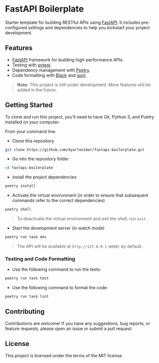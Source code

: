 # FastAPI Boilerplate

Starter template for building RESTful APIs using [FastAPI](https://fastapi.tiangolo.com/). It includes pre-configured settings and dependencies to help you kickstart your project development.

## Features

- [FastAPI](https://fastapi.tiangolo.com/) framework for building high-performance APIs.
- Testing with [pytest](https://docs.pytest.org/).
- Dependency management with [Poetry](https://python-poetry.org/).
- Code formatting with [Black](https://pypi.org/project/black/) and [isort](https://pycqa.github.io/isort/).

> **Note:** This project is still under development. More features will be added in the future.

## Getting Started

To clone and run this project, you'll need to have Git, Python 3, and Poetry installed on your computer.

From your command line:

- Clone this repository
```bash
git clone https://github.com/dyarleniber/fastapi-boilerplate.git
```

- Go into the repository folder
```bash
cd fastapi-boilerplate
```

- Install the project dependencies
```bash
poetry install
```

- Activate the virtual environment (in order to ensure that subsequent commands refer to the correct dependencies)
```bash
poetry shell
```

> To deactivate the virtual environment and exit the shell, run `exit`.

- Start the development server (in watch mode)
```bash
poetry run task dev
```

> The API will be available at `http://127.0.0.1:8000/` by default.

### Testing and Code Formatting

- Use the following command to run the tests:
```bash
poetry run task test
```

- Use the following command to format the code:
```bash
poetry run task lint
```

## Contributing

Contributions are welcome! If you have any suggestions, bug reports, or feature requests, please open an issue or submit a pull request.

## License

This project is licensed under the terms of the MIT license.
